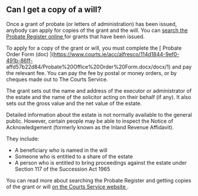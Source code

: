##  Can I get a copy of a will?

Once a grant of probate (or letters of administration) has been issued,
anybody can apply for copies of the grant and the will. You can [ search the
Probate Register online ](http://probate.courts.ie/probate.nsf) for grants
that have been issued.

To apply for a copy of the grant or will, you must complete the [ Probate
Order Form (doc) ](https://www.courts.ie/acc/alfresco/114d1844-9ef0-491b-86ff-
affd57b22d84/Probate%20Office%20Order%20Form.docx/docx/1) and pay the relevant
fee. You can pay the fee by postal or money orders, or by cheques made out to
The Courts Service.

The grant sets out the name and address of the executor or administrator of
the estate and the name of the solicitor acting on their behalf (if any). It
also sets out the gross value and the net value of the estate.

Detailed information about the estate is not normally available to the general
public. However, certain people may be able to inspect the Notice of
Acknowledgement (formerly known as the Inland Revenue Affidavit).

They include:

  * A beneficiary who is named in the will 
  * Someone who is entitled to a share of the estate 
  * A person who is entitled to bring proceedings against the estate under Section 117 of the Succession Act 1965 

You can read more about searching the Probate Register and getting copies of
the grant or will [ on the Courts Service website
](https://www.courts.ie/probate-register-online) .
